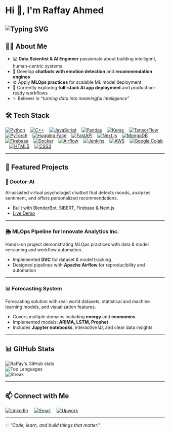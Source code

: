 # Hi 👋, I'm Raffay Ahmed

![Typing SVG](https://readme-typing-svg.demolab.com?font=Fira+Code&size=28&duration=4000&color=FF0000&center=true&vCenter=true&width=800&height=100&lines=AI%20%26%20ML%20Engineer;Data%20Scientist;NLP%20Specialist;AI%20Chatbot%20Developer;Turning%20Data%20into%20Intelligence;Automating%20with%20AI%20%26%20ML)
---

## 👨‍💻 About Me

- 💻 **Data Scientist & AI Engineer** passionate about building intelligent, human-centric systems  
- 🤖 Develop **chatbots with emotion detection** and **recommendation engines**  
- ⚙️ Apply **MLOps practices** for scalable ML model deployment  
- 🌱 Currently exploring **full-stack AI app deployment** and production-ready workflows  
- ✨ Believer in *“turning data into meaningful intelligence”*

## 🛠️ Tech Stack

[![Python](https://img.shields.io/badge/Python-3776AB?style=for-the-badge&logo=python&logoColor=white)]() &nbsp;&nbsp;
[![C++](https://img.shields.io/badge/C++-00599C?style=for-the-badge&logo=c%2B%2B&logoColor=white)]() &nbsp;&nbsp;
[![JavaScript](https://img.shields.io/badge/JavaScript-F7DF1E?style=for-the-badge&logo=javascript&logoColor=black)]() &nbsp;&nbsp;
[![Pandas](https://img.shields.io/badge/Pandas-150458?style=for-the-badge&logo=pandas&logoColor=white)]() &nbsp;&nbsp;
[![Keras](https://img.shields.io/badge/Keras-D00000?style=for-the-badge&logo=keras&logoColor=white)]() &nbsp;&nbsp;
[![TensorFlow](https://img.shields.io/badge/TensorFlow-FF6F00?style=for-the-badge&logo=tensorflow&logoColor=white)]() &nbsp;&nbsp;
[![PyTorch](https://img.shields.io/badge/PyTorch-EE4C2C?style=for-the-badge&logo=pytorch&logoColor=white)]() &nbsp;&nbsp;
[![Hugging Face](https://img.shields.io/badge/Hugging%20Face-FFDD00?style=for-the-badge&logo=huggingface&logoColor=black)]() &nbsp;&nbsp;
[![FastAPI](https://img.shields.io/badge/FastAPI-009688?style=for-the-badge&logo=fastapi&logoColor=white)]() &nbsp;&nbsp;
[![Next.js](https://img.shields.io/badge/Next.js-000000?style=for-the-badge&logo=next.js&logoColor=white)]() &nbsp;&nbsp;
[![MongoDB](https://img.shields.io/badge/MongoDB-47A248?style=for-the-badge&logo=mongodb&logoColor=white)]() &nbsp;&nbsp;
[![Firebase](https://img.shields.io/badge/Firebase-FFCA28?style=for-the-badge&logo=firebase&logoColor=black)]() &nbsp;&nbsp;
[![Docker](https://img.shields.io/badge/Docker-2496ED?style=for-the-badge&logo=docker&logoColor=white)]() &nbsp;&nbsp;
[![Airflow](https://img.shields.io/badge/Airflow-017CEE?style=for-the-badge&logo=apacheairflow&logoColor=white)]() &nbsp;&nbsp;
[![Jenkins](https://img.shields.io/badge/Jenkins-D24939?style=for-the-badge&logo=jenkins&logoColor=white)]() &nbsp;&nbsp;
[![AWS](https://img.shields.io/badge/AWS-232F3E?style=for-the-badge&logo=amazonaws&logoColor=white)]() &nbsp;&nbsp;
[![Google Colab](https://img.shields.io/badge/Google%20Colab-F9AB00?style=for-the-badge&logo=googlecolab&logoColor=white)]() &nbsp;&nbsp;
[![HTML5](https://img.shields.io/badge/HTML5-E34F26?style=for-the-badge&logo=html5&logoColor=white)]() &nbsp;&nbsp;
[![CSS3](https://img.shields.io/badge/CSS3-1572B6?style=for-the-badge&logo=css3&logoColor=white)]()

---
 
## 🚀 Featured Projects

### 🧠 [Doctor-AI](https://doctor-ai-final.vercel.app)
AI-assisted virtual psychologist chatbot that detects moods, analyzes sentiment, and offers personalized recommendations.  
- Built with BlenderBot, SiBERT, Firebase & Next.js  
- [Live Demo](https://doctor-ai-final.vercel.app)  

---

###  🌦️ MLOps Pipeline for Innovate Analytics Inc.
Hands-on project demonstrating MLOps practices with data & model versioning and workflow automation.  
- Implemented **DVC** for dataset & model tracking  
- Designed pipelines with **Apache Airflow** for reproducibility and automation  

---

### 📊 Forecasting System
Forecasting solution with real-world datasets, statistical and machine learning models, and visualization features.  
- Covers multiple domains including **energy** and **economics**  
- Implemented models: **ARIMA, LSTM, Prophet**  
- Includes **Jupyter notebooks**, interactive **UI**, and clear data insights  

---

## 📊 GitHub Stats

![Raffay's GitHub stats](https://github-readme-stats.vercel.app/api?username=raffay464&show_icons=true&theme=tokyonight)  
![Top Languages](https://github-readme-stats.vercel.app/api/top-langs/?username=raffay464&layout=compact&theme=tokyonight)  
![Streak](https://github-readme-streak-stats.herokuapp.com/?user=raffay464&theme=tokyonight)  

---

## 📫 Connect with Me


[![LinkedIn](https://img.shields.io/badge/LinkedIn-0A66C2?style=for-the-badge&logo=linkedin&logoColor=white)](https://www.linkedin.com/in/raffay-ahmed-014715260/) &nbsp;&nbsp;&nbsp;
[![Email](https://img.shields.io/badge/Email-D14836?style=for-the-badge&logo=gmail&logoColor=white)](mailto:agkraffay01@gmail.com) &nbsp;&nbsp;&nbsp;
[![Upwork](https://img.shields.io/badge/Upwork-6fda44?style=for-the-badge&logo=upwork&logoColor=white)](https://www.upwork.com/freelancers/~01724015938c84c56a?mp_source=share)



---

✨ *“Code, learn, and build things that matter.”*  
